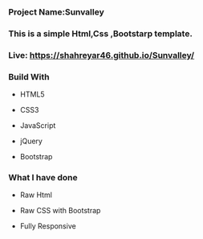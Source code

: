 
  
###  **Project Name:Sunvalley**
### **This is a simple Html,Css ,Bootstarp template.**
### Live:    https://shahreyar46.github.io/Sunvalley/
### **Build With**

- HTML5

- CSS3
- JavaScript
- jQuery

- Bootstrap
### **What I have done**

- Raw Html

- Raw CSS with Bootstrap

- Fully Responsive
